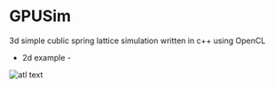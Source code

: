 # GPUSim
3d simple cublic spring lattice simulation written in c++ using OpenCL

- 2d example -

![atl text](https://raw.githubusercontent.com/SquireRoot/GPUSim/master/2Dexample.gif)
